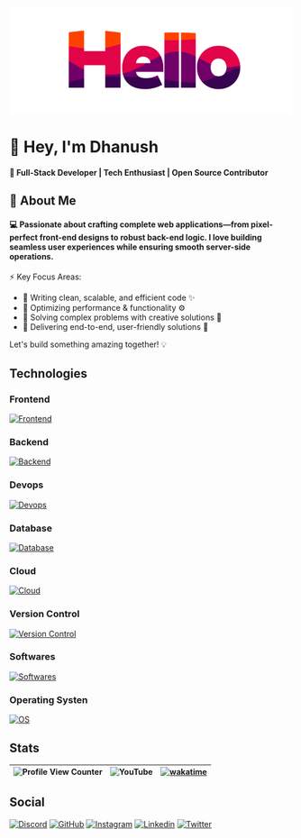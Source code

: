 [![Hello](assets/hello.gif)](https://github.com/ipuppyyt)

# 👋 Hey, I'm Dhanush

#### 🚀 Full-Stack Developer | Tech Enthusiast | Open Source Contributor

## 🧐 About Me

#### 💻 Passionate about crafting complete web applications—from pixel-perfect front-end designs to robust back-end logic. I love building seamless user experiences while ensuring smooth server-side operations.

⚡ Key Focus Areas:
- 🔹 Writing clean, scalable, and efficient code ✨
- 🔹 Optimizing performance & functionality ⚙️
- 🔹 Solving complex problems with creative solutions 🧩
- 🔹 Delivering end-to-end, user-friendly solutions 🚀

Let's build something amazing together! 💡

<!-- ## What I'm doing now

[![Discord Activity](https://lanyard.cnrad.dev/api/805771996687499275?animated=true&showDisplayName=true&hideStatus=true&hideTimestamp=true)](https://github.com/ipuppyyt)

## Github Stats

[![Github Stats](https://github-readme-streak-stats.herokuapp.com/?user=ipuppyyt&theme=cobalt)](https://github.com/ipuppyyt) -->

## Technologies

### Frontend

[![Frontend](https://skillicons.dev/icons?i=js,ts,html,css,scss,tailwind,react,next,vite,md)](https://github.com/ipuppyyt)

### Backend

[![Backend](https://skillicons.dev/icons?i=nodejs,bash,express,py,workers)](https://github.com/ipuppyyt)

### Devops

[![Devops](https://skillicons.dev/icons?i=docker,githubactions)](https://github.com/ipuppyyt)

### Database

[![Database](https://skillicons.dev/icons?i=mongo,mysql,sqlite,d3)](https://github.com/ipuppyyt)

### Cloud

[![Cloud](https://skillicons.dev/icons?i=azure,aws,vercel,cloudflare,netlify)](https://github.com/ipuppyyt)

### Version Control

[![Version Control](https://skillicons.dev/icons?i=git,github)](https://github.com/ipuppyyt)

### Softwares

[![Softwares](https://skillicons.dev/icons?i=vscode,ae,au,pr,ps,postman,figma,blender)](https://github.com/ipuppyyt)

### Operating Systen

[![OS](https://skillicons.dev/icons?i=windows,apple,ubuntu,linux)](https://github.com/ipuppyyt)

## Stats

| ![Profile View Counter](https://komarev.com/ghpvc/?username=ipuppyyt&style=for-the-badge&color=ff6600) | ![YouTube](https://img.shields.io/youtube/channel/subscribers/UC8Yjx_8oCJUHpVV7pHyye4w?style=for-the-badge&logo=youtube&color=ff6600) | [![wakatime](https://wakatime.com/badge/user/0ec2f953-d595-4323-b209-f77bf7d2636b.svg?style=for-the-badge&color=ff6600)](https://wakatime.com/@0ec2f953-d595-4323-b209-f77bf7d2636b) |
| ------------------------------------------------------------------------------------------------------ | ------------------------------------------------------------------------------------------------------------------------------------- | ------------------------------------------------------------------------------------------------------------------------------------------------------------------------------------ |

## Social

[![Discord](https://skillicons.dev/icons?i=discord)](https://github.com/ipuppyyt)
[![GitHub](https://skillicons.dev/icons?i=github)](https://github.com/ipuppyyt)
[![Instagram](https://skillicons.dev/icons?i=instagram)](https://www.instagram.com/dhan_ushofficial)
[![Linkedin](https://skillicons.dev/icons?i=linkedin)](https://www.linkedin.com/in/dhanushsofficial)
[![Twitter](https://skillicons.dev/icons?i=twitter)](https://x.com/ipuppyyt)
